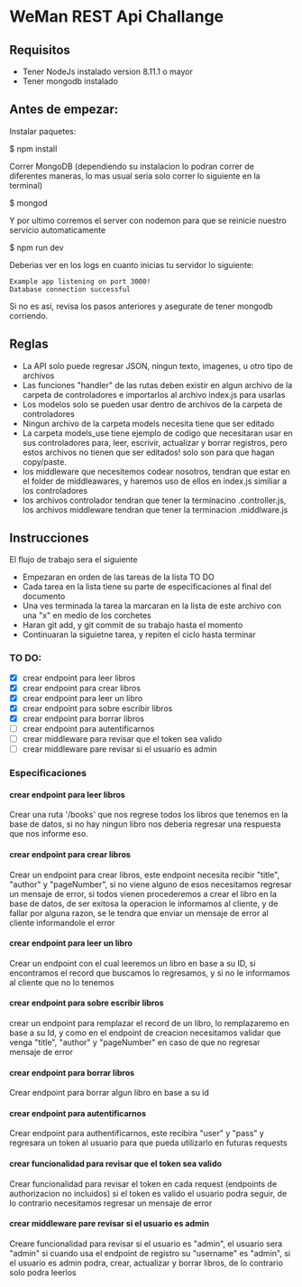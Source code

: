 # WeMan REST Api Challange

## Requisitos
* Tener NodeJs instalado version 8.11.1 o mayor
* Tener mongodb instalado

## Antes de empezar:

Instalar paquetes:

$ npm install

Correr MongoDB (dependiendo su instalacion lo podran correr de diferentes maneras, lo mas usual seria solo correr lo siguiente en la terminal)

$ mongod

Y por ultimo corremos el server con nodemon para que se reinicie nuestro servicio automaticamente

$ npm run dev

Deberias ver en los logs en cuanto inicias tu servidor lo siguiente:

```
Example app listening on port 3000!
Database connection successful
```

Si no es asi, revisa los pasos anteriores y asegurate de tener mongodb corriendo.

## Reglas
* La API solo puede regresar JSON, ningun texto, imagenes, u otro tipo de archivos
* Las funciones "handler" de las rutas deben existir en algun archivo de la carpeta de controladores e importarlos al archivo index.js para usarlas
* Los modelos solo se pueden usar dentro de archivos de la carpeta de controladores
* Ningun archivo de la carpeta models necesita tiene que ser editado
* La carpeta models_use tiene ejemplo de codigo que necesitaran usar en sus controladores para, leer, escrivir, actualizar y borrar registros, pero estos archivos no tienen que ser editados! solo son para que hagan copy/paste.
* los middleware que necesitemos codear nosotros, tendran que estar en el folder de middleawares, y haremos uso de ellos en index.js similiar a los controladores
* los archivos controlador tendran que tener la terminacino .controller.js, los archivos middleware tendran que tener la terminacion .middlware.js


## Instrucciones
El flujo de trabajo sera el siguiente

* Empezaran en orden de las tareas de la lista TO DO
* Cada tarea en la lista tiene su parte de especificaciones al final del documento
* Una ves terminada la tarea la marcaran en la lista de este archivo con una "x" en medio de los corchetes
* Haran git add, y git commit de su trabajo hasta el momento
* Continuaran la siguietne tarea, y repiten el ciclo hasta terminar


### TO DO:
- [x] crear endpoint para leer libros
- [x] crear endpoint para crear libros
- [x] crear endpoint para leer un libro
- [x] crear endpoint para sobre escribir libros
- [x] crear endpoint para borrar libros
- [ ] crear endpoint para autentificarnos
- [ ] crear middleware para revisar que el token sea valido
- [ ] crear middleware pare revisar si el usuario es admin

### Especificaciones

#### crear endpoint para leer libros

Crear una ruta '/books' que nos regrese todos los libros que tenemos en la base de datos, si no hay ningun libro nos deberia regresar una respuesta que nos informe eso.

#### crear endpoint para crear libros

Crear un endpoint para crear libros, este endpoint necesita recibir "title", "author" y "pageNumber", si no viene alguno de esos necesitamos regresar un mensaje de error, si todos vienen procederemos a crear el libro en la base de datos, de ser exitosa la operacion le informamos al cliente, y de fallar por alguna razon, se le tendra que enviar un mensaje de error al cliente informandole el error

#### crear endpoint para leer un libro

Crear un endpoint con el cual leeremos un libro en base a su ID, si encontramos el record que buscamos lo regresamos, y si no le informamos al cliente que no lo tenemos

#### crear endpoint para sobre escribir libros

crear un endpoint para remplazar el record de un libro, lo remplazaremo en base a su Id, y como en el endpoint de creacion necesitamos validar que venga "title", "author" y "pageNumber" en caso de que no regresar mensaje de error

#### crear endpoint para borrar libros

Crear endpoint para borrar algun libro en base a su id

#### crear endpoint para autentificarnos

Crear endpoint para authentificarnos, este recibira "user" y "pass" y regresara un token al usuario para que pueda utilizarlo en futuras requests

#### crear funcionalidad para revisar que el token sea valido

Crear funcionalidad para revisar el token en cada request (endpoints de authorizacion no incluidos) si el token es valido el usuario podra seguir, de lo contrario necesitamos regresar un mensaje de error

#### crear middleware pare revisar si el usuario es admin

Creare funcionalidad para revisar si el usuario es "admin", el usuario sera "admin" si cuando usa el endpoint de registro su "username" es "admin", si el usuario es admin podra, crear, actualizar y borrar libros, de lo contrario solo podra leerlos
